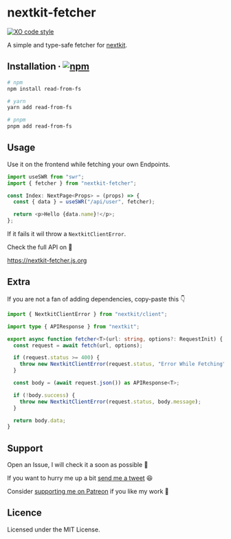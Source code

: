# nextkit-fetcher

[![XO code style](https://img.shields.io/badge/code_style-XO-5ed9c7.svg)](https://github.com/xojs/xo)

A simple and type-safe fetcher for [nextkit](https://github.com/alii/nextkit).

## Installation ∙ [![npm](https://img.shields.io/npm/v/nextkit-fetcher?color=blue&style=flat-square)](https://www.npmjs.com/package/nextkit-fetcher)

```sh
# npm
npm install read-from-fs

# yarn
yarn add read-from-fs

# pnpm
pnpm add read-from-fs
```

## Usage

Use it on the frontend while fetching your own Endpoints.

```ts
import useSWR from "swr";
import { fetcher } from "nextkit-fetcher";

const Index: NextPage<Props> = (props) => {
  const { data } = useSWR("/api/user", fetcher);

  return <p>Hello {data.name}!</p>;
};
```

If it fails it wil throw a `NextkitClientError`.

Check the full API on 📖

https://nextkit-fetcher.js.org

## Extra

If you are not a fan of adding dependencies, copy-paste this 👇

```ts
import { NextkitClientError } from "nextkit/client";

import type { APIResponse } from "nextkit";

export async function fetcher<T>(url: string, options?: RequestInit) {
  const request = await fetch(url, options);

  if (request.status >= 400) {
    throw new NextkitClientError(request.status, "Error While Fetching");
  }

  const body = (await request.json()) as APIResponse<T>;

  if (!body.success) {
    throw new NextkitClientError(request.status, body.message);
  }

  return body.data;
}
```

## Support

Open an Issue, I will check it a soon as possible 👀

If you want to hurry me up a bit
[send me a tweet](https://twitter.com/intent/tweet?text=%40UltiRequiem%20) 😆

Consider [supporting me on Patreon](https://patreon.com/UltiRequiem) if you like my work 🚀

## Licence

Licensed under the MIT License.
